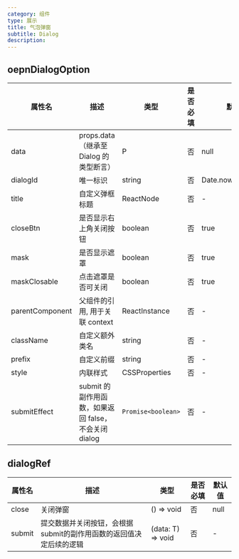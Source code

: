 ```yaml
---
category: 组件
type: 展示
title: 气泡弹窗
subtitle: Dialog
description:
---
```


## oepnDialogOption

| 属性名          | 描述                                                 | 类型               | 是否必填 | 默认值                |
| --------------- | ---------------------------------------------------- | ------------------ | -------- | --------------------- |
| data            | props.data（继承至 Dialog 的类型断言）               | P                  | 否       | null                  |
| dialogId        | 唯一标识                                             | string             | 否       | Date.now().toString() |
| title           | 自定义弹框标题                                       | ReactNode          | 否       | -                     |
| closeBtn        | 是否显示右上角关闭按钮                               | boolean            | 否       | true                  |
| mask            | 是否显示遮罩                                         | boolean            | 否       | true                  |
| maskClosable    | 点击遮罩是否可关闭                                   | boolean            | 否       | true                  |
| parentComponent | 父组件的引用, 用于关联 context                       | ReactInstance      | 否       | -                     |
| className       | 自定义额外类名                                       | string             | 否       | -                     |
| prefix          | 自定义前缀                                           | string             | 否       | -                     |
| style           | 内联样式                                             | CSSProperties      | 否       | -                     |
| submitEffect    | submit 的副作用函数，如果返回 false，不会关闭 dialog | `Promise<boolean>` | 否       | -                     |

## dialogRef

| 属性名 | 描述                       | 类型              | 是否必填 | 默认值                |
| ------ | -------------------------- | ----------------- | -------- | --------------------- |
| close  | 关闭弹窗                   | () => void        | 否       | null                  |
| submit | 提交数据并关闭按钮，会根据submit的副作用函数的返回值决定后续的逻辑 | (data: T) => void | 否       | - |

